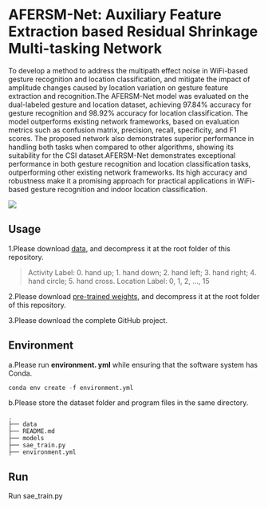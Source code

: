 # AFERSM-Net: Auxiliary Feature Extraction based Residual Shrinkage Multi-tasking Network 

To develop a method to address the multipath effect noise in WiFi-based gesture recognition and location classification, and mitigate the impact of amplitude changes caused by location variation on gesture feature extraction and recognition.The AFERSM-Net model was evaluated on the dual-labeled gesture and location dataset, achieving 97.84% accuracy for gesture recognition and 98.92% accuracy for location classification. The model outperforms existing network frameworks, based on evaluation metrics such as confusion matrix, precision, recall, specificity, and F1 scores. The proposed network also demonstrates superior performance in handling both tasks when compared to other algorithms, showing its suitability for the CSI dataset.AFERSM-Net demonstrates exceptional performance in both gesture recognition and location classification tasks, outperforming other existing network frameworks. Its high accuracy and robustness make it a promising approach for practical applications in WiFi-based gesture recognition and indoor location classification.

![](D:\File\个人空间\研究生资料\研究生资料\项目\姿态识别定位\原稿及审稿人意见-第二次\github代码\project2\Fig2.png)

## Usage

1.Please download [data](https://drive.google.com/open?id=1SCxUHbl6rNWM3kT0c-D4s_kyAero9_-o
), and decompress it at the root folder of this repository.

> Activity Label: 0. hand up;  1. hand down; 2. hand left; 3. hand right; 4. hand circle; 5. hand cross.
> Location Label: 0, 1, 2, ..., 15

2.Please download [pre-trained weights](https://drive.google.com/open?id=1UT61Gs746yijxiKvLyP0wHIPxi9MYz0Y), and decompress it at the root folder of this repository.

3.Please download the complete GitHub project.

## Environment

a.Please run **environment. yml** while ensuring that the software system has Conda.

```python
conda env create -f environment.yml
```

b.Please store the dataset folder and program files in the same directory.

```
.
├── data
├── README.md
├── models
├── sae_train.py
├── environment.yml

```



## Run

Run sae_train.py